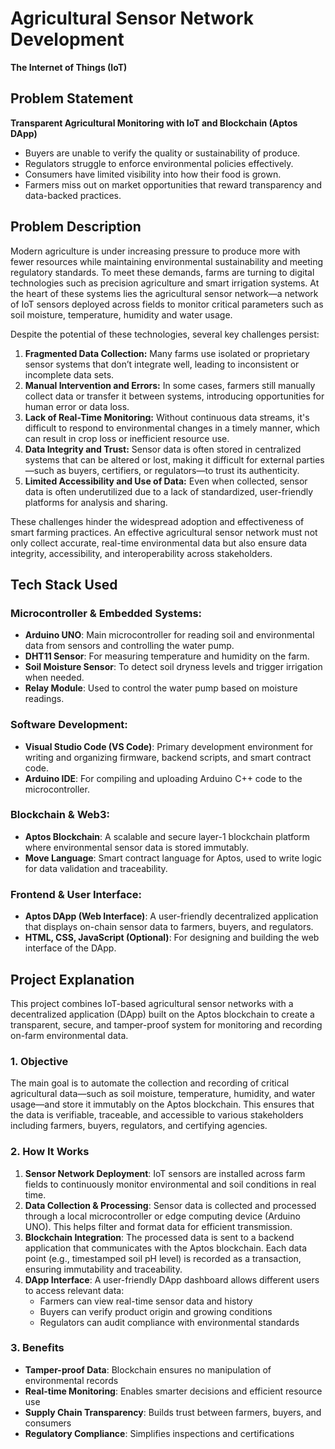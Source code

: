 # Agricultural Sensor Network Development


**The Internet of Things (IoT)**

## Problem Statement
**Transparent Agricultural Monitoring with IoT and Blockchain (Aptos DApp)**

- Buyers are unable to verify the quality or sustainability of produce.
- Regulators struggle to enforce environmental policies effectively.
- Consumers have limited visibility into how their food is grown.
- Farmers miss out on market opportunities that reward transparency and data-backed practices.

## Problem Description
Modern agriculture is under increasing pressure to produce more with fewer resources while maintaining environmental sustainability and meeting regulatory standards. To meet these demands, farms are turning to digital technologies such as precision agriculture and smart irrigation systems. At the heart of these systems lies the agricultural sensor network—a network of IoT sensors deployed across fields to monitor critical parameters such as soil moisture, temperature, humidity and water usage.

Despite the potential of these technologies, several key challenges persist:

1. **Fragmented Data Collection:** Many farms use isolated or proprietary sensor systems that don’t integrate well, leading to inconsistent or incomplete data sets.
2. **Manual Intervention and Errors:** In some cases, farmers still manually collect data or transfer it between systems, introducing opportunities for human error or data loss.
3. **Lack of Real-Time Monitoring:** Without continuous data streams, it's difficult to respond to environmental changes in a timely manner, which can result in crop loss or inefficient resource use.
4. **Data Integrity and Trust:** Sensor data is often stored in centralized systems that can be altered or lost, making it difficult for external parties—such as buyers, certifiers, or regulators—to trust its authenticity.
5. **Limited Accessibility and Use of Data:** Even when collected, sensor data is often underutilized due to a lack of standardized, user-friendly platforms for analysis and sharing.

These challenges hinder the widespread adoption and effectiveness of smart farming practices. An effective agricultural sensor network must not only collect accurate, real-time environmental data but also ensure data integrity, accessibility, and interoperability across stakeholders.

## Tech Stack Used

### Microcontroller & Embedded Systems:
- **Arduino UNO**: Main microcontroller for reading soil and environmental data from sensors and controlling the water pump.
- **DHT11 Sensor**: For measuring temperature and humidity on the farm.
- **Soil Moisture Sensor**: To detect soil dryness levels and trigger irrigation when needed.
- **Relay Module**: Used to control the water pump based on moisture readings.

### Software Development:
- **Visual Studio Code (VS Code)**: Primary development environment for writing and organizing firmware, backend scripts, and smart contract code.
- **Arduino IDE**: For compiling and uploading Arduino C++ code to the microcontroller.

### Blockchain & Web3:
- **Aptos Blockchain**: A scalable and secure layer-1 blockchain platform where environmental sensor data is stored immutably.
- **Move Language**: Smart contract language for Aptos, used to write logic for data validation and traceability.

### Frontend & User Interface:
- **Aptos DApp (Web Interface)**: A user-friendly decentralized application that displays on-chain sensor data to farmers, buyers, and regulators.
- **HTML, CSS, JavaScript (Optional)**: For designing and building the web interface of the DApp.

## Project Explanation

This project combines IoT-based agricultural sensor networks with a decentralized application (DApp) built on the Aptos blockchain to create a transparent, secure, and tamper-proof system for monitoring and recording on-farm environmental data.

### 1. Objective
The main goal is to automate the collection and recording of critical agricultural data—such as soil moisture, temperature, humidity, and water usage—and store it immutably on the Aptos blockchain. This ensures that the data is verifiable, traceable, and accessible to various stakeholders including farmers, buyers, regulators, and certifying agencies.

### 2. How It Works
1. **Sensor Network Deployment**: IoT sensors are installed across farm fields to continuously monitor environmental and soil conditions in real time.
2. **Data Collection & Processing**: Sensor data is collected and processed through a local microcontroller or edge computing device (Arduino UNO). This helps filter and format data for efficient transmission.
3. **Blockchain Integration**: The processed data is sent to a backend application that communicates with the Aptos blockchain. Each data point (e.g., timestamped soil pH level) is recorded as a transaction, ensuring immutability and traceability.
4. **DApp Interface**: A user-friendly DApp dashboard allows different users to access relevant data:
   - Farmers can view real-time sensor data and history
   - Buyers can verify product origin and growing conditions
   - Regulators can audit compliance with environmental standards

### 3. Benefits
- **Tamper-proof Data**: Blockchain ensures no manipulation of environmental records
- **Real-time Monitoring**: Enables smarter decisions and efficient resource use
- **Supply Chain Transparency**: Builds trust between farmers, buyers, and consumers
- **Regulatory Compliance**: Simplifies inspections and certifications

